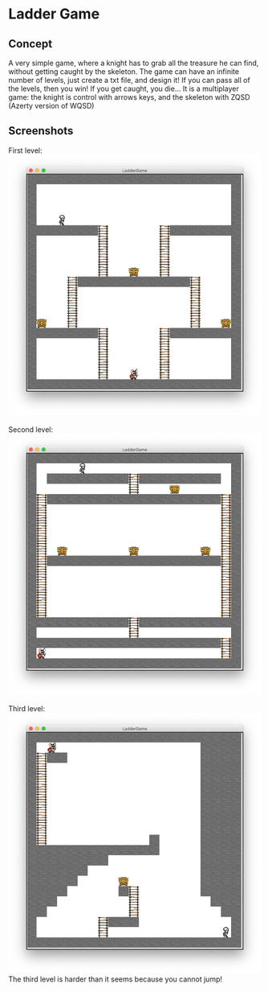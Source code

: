 # Ladder Game

## Concept

A very simple game, where a knight has to grab all the treasure he can find, without getting caught by the skeleton.
The game can have an infinite number of levels, just create a txt file, and design it!
If you can pass all of the levels, then you win! If you get caught, you die...
It is a multiplayer game: the knight is control with arrows keys, and the skeleton with ZQSD (Azerty version of WQSD)

## Screenshots

First level:<br />
![First level](Static/level_1.png)
<br /><br />
Second level:<br />
![Second level](Static/level_2.png)
<br /><br />
Third level:<br />
![Third level](Static/level_3.png)
<br />The third level is harder than it seems because you cannot jump!